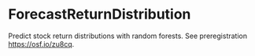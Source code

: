 # ForecastReturnDistribution

Predict stock return distributions with random forests. See preregistration https://osf.io/zu8cq.
